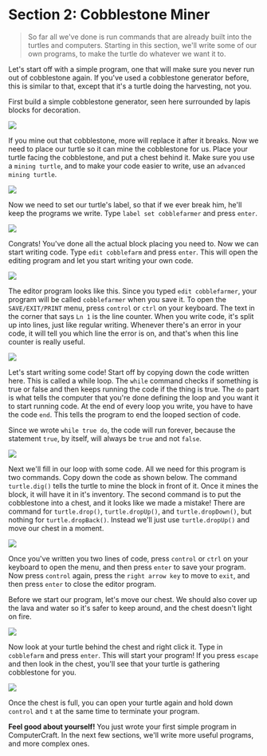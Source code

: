 # Section 2: Cobblestone Miner

> So far all we've done is run commands that are already built into the turtles and computers. Starting in this section, we'll write some of our own programs, to make the turtle do whatever we want it to.

Let's start off with a simple program, one that will make sure you never run out of cobblestone again. If you've used a cobblestone generator before, this is similar to that, except that it's a turtle doing the harvesting, not you.

First build a simple cobblestone generator, seen here surrounded by lapis blocks for decoration.

![](images/section_2/cobblefarm0.png)

If you mine out that cobblestone, more will replace it after it breaks. Now we need to place our turtle so it can mine the cobblestone for us. Place your turtle facing the cobblestone, and put a chest behind it. Make sure you use a `mining turtle`, and to make your code easier to write, use an `advanced mining turtle`.

![](images/section_2/cobblefarm1.png)

Now we need to set our turtle's label, so that if we ever break him, he'll keep the programs we write. Type `label set cobblefarmer` and press `enter`.

![](images/section_2/cobblefarm2.png)

Congrats! You've done all the actual block placing you need to. Now we can start writing code. Type `edit cobblefarm` and press `enter`. This will open the editing program and let you start writing your own code.

![](images/section_2/cobblefarm3.png)

The editor program looks like this. Since you typed `edit cobblefarmer`, your program will be called `cobblefarmer` when you save it. To open the `SAVE/EXIT/PRINT` menu, press `control` or `ctrl` on your keyboard. The text in the corner that says `Ln 1` is the line counter. When you write code, it's split up into lines, just like regular writing. Whenever there's an error in your code, it will tell you which line the error is on, and that's when this line counter is really useful.

![](images/section_2/cobblefarm4.png)

Let's start writing some code! Start off by copying down the code written here. This is called a while loop. The `while` command checks if something is true or false and then keeps running the code if the thing is true. The `do` part is what tells the computer that you're done defining the loop and you want it to start running code. At the end of every loop you write, you have to have the code `end`. This tells the program to end the looped section of code.

Since we wrote `while true do`, the code will run forever, because the statement `true`, by itself, will always be `true` and not `false`.

![](images/section_2/cobblefarm5.png)

Next we'll fill in our loop with some code. All we need for this program is two commands. Copy down the code as shown below. The command `turtle.dig()` tells the turtle to mine the block in front of it. Once it mines the block, it will have it in it's inventory. The second command is to put the cobblestone into a chest, and it looks like we made a mistake! There are command for `turtle.drop()`, `turtle.dropUp()`, and `turtle.dropDown()`, but nothing for `turtle.dropBack()`. Instead we'll just use `turtle.dropUp()` and move our chest in a moment.

![](images/section_2/cobblefarm6.png)

Once you've written you two lines of code, press `control` or `ctrl` on your keyboard to open the menu, and then press `enter` to save your program. Now press `control` again, press the `right arrow key` to move to `exit`, and then press `enter` to close the editor program.

Before we start our program, let's move our chest. We should also cover up the lava and water so it's safer to keep around, and the chest doesn't light on fire.

![](images/section_2/cobblefarm7.png)

Now look at your turtle behind the chest and right click it. Type in `cobblefarm` and press `enter`. This will start your program! If you press `escape` and then look in the chest, you'll see that your turtle is gathering cobblestone for you.

![](images/section_2/cobblefarm8.png)

Once the chest is full, you can open your turtle again and hold down `control` and `t` at the same time to terminate your program.

**Feel good about yourself!** You just wrote your first simple program in ComputerCraft. In the next few sections, we'll write more useful programs, and more complex ones.
